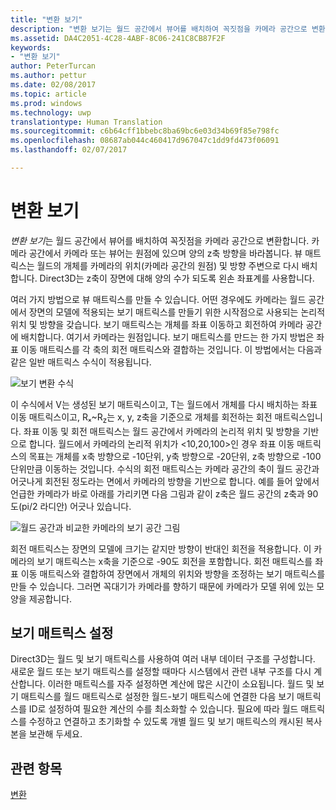 ```yaml
---
title: "변환 보기"
description: "변환 보기는 월드 공간에서 뷰어를 배치하여 꼭짓점을 카메라 공간으로 변환합니다."
ms.assetid: DA4C2051-4C28-4ABF-8C06-241C8CB87F2F
keywords:
- "변환 보기"
author: PeterTurcan
ms.author: pettur
ms.date: 02/08/2017
ms.topic: article
ms.prod: windows
ms.technology: uwp
translationtype: Human Translation
ms.sourcegitcommit: c6b64cff1bbebc8ba69bc6e03d34b69f85e798fc
ms.openlocfilehash: 08687ab044c460417d967047c1dd9fd473f06091
ms.lasthandoff: 02/07/2017

---
```


# <a name="view-transform"></a>변환 보기


*변환 보기*는 월드 공간에서 뷰어를 배치하여 꼭짓점을 카메라 공간으로 변환합니다. 카메라 공간에서 카메라 또는 뷰어는 원점에 있으며 양의 z축 방향을 바라봅니다. 뷰 매트릭스는 월드의 개체를 카메라의 위치(카메라 공간의 원점) 및 방향 주변으로 다시 배치합니다. Direct3D는 z축이 장면에 대해 양의 수가 되도록 왼손 좌표계를 사용합니다.

여러 가지 방법으로 뷰 매트릭스를 만들 수 있습니다. 어떤 경우에도 카메라는 월드 공간에서 장면의 모델에 적용되는 보기 매트릭스를 만들기 위한 시작점으로 사용되는 논리적 위치 및 방향을 갖습니다. 보기 매트릭스는 개체를 좌표 이동하고 회전하여 카메라 공간에 배치합니다. 여기서 카메라는 원점입니다. 보기 매트릭스를 만드는 한 가지 방법은 좌표 이동 매트릭스를 각 축의 회전 매트릭스와 결합하는 것입니다. 이 방법에서는 다음과 같은 일반 매트릭스 수식이 적용됩니다.

![보기 변환 수식](images/viewtran.png)

이 수식에서 V는 생성된 보기 매트릭스이고, T는 월드에서 개체를 다시 배치하는 좌표 이동 매트릭스이고, Rₓ~R<sub>z</sub>는 x, y, z축을 기준으로 개체를 회전하는 회전 매트릭스입니다. 좌표 이동 및 회전 매트릭스는 월드 공간에서 카메라의 논리적 위치 및 방향을 기반으로 합니다. 월드에서 카메라의 논리적 위치가 &lt;10,20,100&gt;인 경우 좌표 이동 매트릭스의 목표는 개체를 x축 방향으로 -10단위, y축 방향으로 -20단위, z축 방향으로 -100단위만큼 이동하는 것입니다. 수식의 회전 매트릭스는 카메라 공간의 축이 월드 공간과 어긋나게 회전된 정도라는 면에서 카메라의 방향을 기반으로 합니다. 예를 들어 앞에서 언급한 카메라가 바로 아래를 가리키면 다음 그림과 같이 z축은 월드 공간의 z축과 90도(pi/2 라디안) 어긋나 있습니다.

![월드 공간과 비교한 카메라의 보기 공간 그림](images/camtop.png)

회전 매트릭스는 장면의 모델에 크기는 같지만 방향이 반대인 회전을 적용합니다. 이 카메라의 보기 매트릭스는 x축을 기준으로 -90도 회전을 포함합니다. 회전 매트릭스를 좌표 이동 매트릭스와 결합하여 장면에서 개체의 위치와 방향을 조정하는 보기 매트릭스를 만들 수 있습니다. 그러면 꼭대기가 카메라를 향하기 때문에 카메라가 모델 위에 있는 모양을 제공합니다.

## <a name="span-idsettingupaviewmatrixspanspan-idsettingupaviewmatrixspanspan-idsettingupaviewmatrixspansetting-up-a-view-matrix"></a><span id="Setting_Up_a_View_Matrix"></span><span id="setting_up_a_view_matrix"></span><span id="SETTING_UP_A_VIEW_MATRIX"></span>보기 매트릭스 설정


Direct3D는 월드 및 보기 매트릭스를 사용하여 여러 내부 데이터 구조를 구성합니다. 새로운 월드 또는 보기 매트릭스를 설정할 때마다 시스템에서 관련 내부 구조를 다시 계산합니다. 이러한 매트릭스를 자주 설정하면 계산에 많은 시간이 소요됩니다. 월드 및 보기 매트릭스를 월드 매트릭스로 설정한 월드-보기 매트릭스에 연결한 다음 보기 매트릭스를 ID로 설정하여 필요한 계산의 수를 최소화할 수 있습니다. 필요에 따라 월드 매트릭스를 수정하고 연결하고 초기화할 수 있도록 개별 월드 및 보기 매트릭스의 캐시된 복사본을 보관해 두세요.

## <a name="span-idrelated-topicsspanrelated-topics"></a><span id="related-topics"></span>관련 항목


[변환](transforms.md)

 

 






